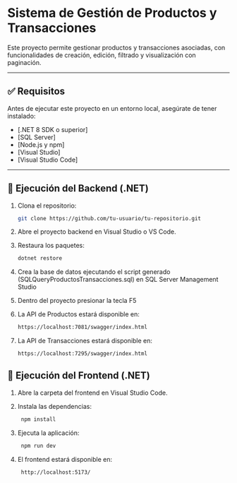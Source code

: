 # Sistema de Gestión de Productos y Transacciones

Este proyecto permite gestionar productos y transacciones asociadas, con funcionalidades de creación, edición, filtrado y visualización con paginación.

---

## ✅ Requisitos

Antes de ejecutar este proyecto en un entorno local, asegúrate de tener instalado:

- [.NET 8 SDK o superior]
- [SQL Server]
- [Node.js y npm]
- [Visual Studio]
- [Visual Studio Code]
---

## 🚀 Ejecución del Backend (.NET)

1. Clona el repositorio:
   ```bash
   git clone https://github.com/tu-usuario/tu-repositorio.git

2. Abre el proyecto backend en Visual Studio o VS Code.

3. Restaura los paquetes:
    ```bash
   dotnet restore

4. Crea la base de datos ejecutando el script generado (SQLQueryProductosTransacciones.sql) en SQL Server Management Studio

5. Dentro del proyecto presionar la tecla F5

6. La API de Productos estará disponible en:
   ```bash
   https://localhost:7081/swagger/index.html
7. La API de Transacciones estará disponible en:
    ```bash
   https://localhost:7295/swagger/index.html

## 🚀 Ejecución del Frontend (.NET)

1. Abre la carpeta del frontend en Visual Studio Code.
   
3. Instala las dependencias:
   ```bash
    npm install

4. Ejecuta la aplicación:
   ```bash
    npm run dev
   
5. El frontend estará disponible en:
   ```bash
    http://localhost:5173/
